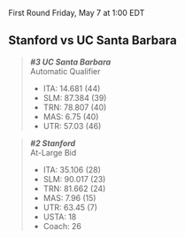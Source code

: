 First Round
Friday, May 7 at 1:00 EDT
## Stanford vs UC Santa Barbara

> ***#3 UC Santa Barbara***  
> Automatic Qualifier  
> - ITA: 14.681 (44)  
> - SLM: 87.384 (39)  
> - TRN: 78.807 (40)  
> - MAS: 6.75 (40)  
> - UTR: 57.03 (46)  

> ***#2 Stanford***  
> At-Large Bid  
> - ITA: 35.106 (28)  
> - SLM: 90.017 (23)  
> - TRN: 81.662 (24)  
> - MAS: 7.96 (15)  
> - UTR: 63.45 (7)  
> - USTA: 18  
> - Coach: 26  